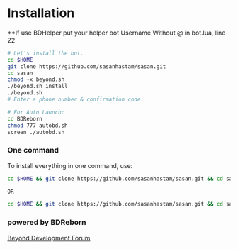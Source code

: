 
# Installation

**If use BDHelper put your helper bot Username Without @ in bot.lua, line 22

```sh
# Let's install the bot.
cd $HOME
git clone https://github.com/sasanhastam/sasan.git
cd sasan
chmod +x beyond.sh
./beyond.sh install
./beyond.sh 
# Enter a phone number & confirmation code.

# For Auto Launch:
cd BDReborn
chmod 777 autobd.sh
screen ./autobd.sh
```
### One command
To install everything in one command, use:
```sh
cd $HOME && git clone https://github.com/sasanhastam/sasan.git && cd sasan && chmod +x beyond.sh && ./beyond.sh install && ./beyond.sh

OR

cd $HOME && git clone https://github.com/sasanhastam/sasan.git && cd sasan && chmod +x beyond.sh && ./beyond.sh install && chmod 777 autobd.sh && screen ./autobd.sh
```




### powered by BDReborn



[Beyond Development Forum](https://Beyond-Dev.iR)
